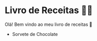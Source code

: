 # Livro de Receitas :woman_cook:

Olá! Bem vindo ao meu livro de receitas :wave:

- Sorvete de Chocolate
